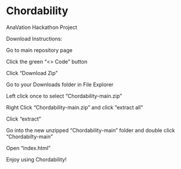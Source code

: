 # Chordability
AnaVation Hackathon Project

Download Instructions:

Go to main repository page

Click the green “<> Code” button

Click “Download Zip”

Go to your Downloads folder in File Explorer

Left click once to select “Chordability-main.zip”

Right Click “Chordability-main.zip” and click “extract all”

Click “extract”

Go into the new unzipped “Chordability-main” folder and double click “Chordabilty-main”

Open “index.html”

Enjoy using Chordability! 
